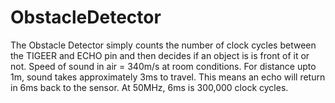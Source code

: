 # ObstacleDetector
The Obstacle Detector simply counts the number of clock cycles between the TIGEER and ECHO pin and then decides if an object is is front of it or not.
Speed of sound in air = 340m/s at room conditions.
For distance upto 1m, sound takes approximately 3ms to travel. This means an echo will return in 6ms back to the sensor.
At 50MHz, 6ms is 300,000 clock cycles.
